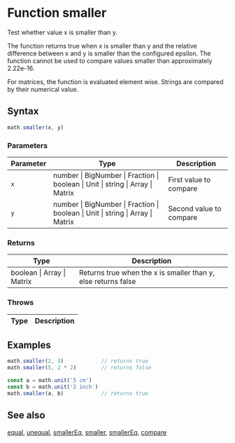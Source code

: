<!-- Note: This file is automatically generated from source code comments. Changes made in this file will be overridden. -->

# Function smaller

Test whether value x is smaller than y.

The function returns true when x is smaller than y and the relative
difference between x and y is smaller than the configured epsilon. The
function cannot be used to compare values smaller than approximately 2.22e-16.

For matrices, the function is evaluated element wise.
Strings are compared by their numerical value.


## Syntax

```js
math.smaller(x, y)
```

### Parameters

Parameter | Type | Description
--------- | ---- | -----------
`x` | number &#124; BigNumber &#124; Fraction &#124; boolean &#124; Unit &#124; string &#124; Array &#124; Matrix | First value to compare
`y` | number &#124; BigNumber &#124; Fraction &#124; boolean &#124; Unit &#124; string &#124; Array &#124; Matrix | Second value to compare

### Returns

Type | Description
---- | -----------
boolean &#124; Array &#124; Matrix | Returns true when the x is smaller than y, else returns false


### Throws

Type | Description
---- | -----------


## Examples

```js
math.smaller(2, 3)            // returns true
math.smaller(5, 2 * 2)        // returns false

const a = math.unit('5 cm')
const b = math.unit('2 inch')
math.smaller(a, b)            // returns true
```


## See also

[equal](equal.md),
[unequal](unequal.md),
[smallerEq](smallerEq.md),
[smaller](smaller.md),
[smallerEq](smallerEq.md),
[compare](compare.md)
